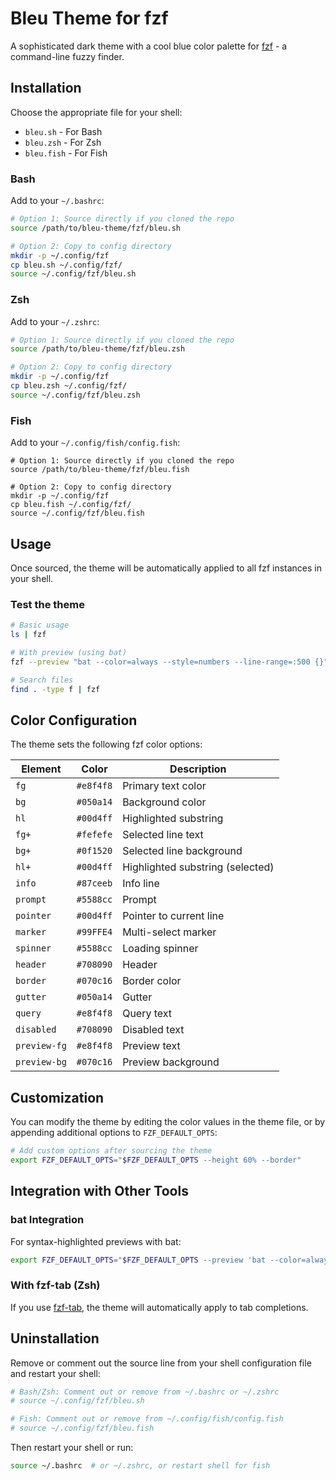 # Bleu Theme for fzf

A sophisticated dark theme with a cool blue color palette for [fzf](https://github.com/junegunn/fzf) - a command-line fuzzy finder.

## Installation

Choose the appropriate file for your shell:
- `bleu.sh` - For Bash
- `bleu.zsh` - For Zsh
- `bleu.fish` - For Fish

### Bash

Add to your `~/.bashrc`:

```bash
# Option 1: Source directly if you cloned the repo
source /path/to/bleu-theme/fzf/bleu.sh

# Option 2: Copy to config directory
mkdir -p ~/.config/fzf
cp bleu.sh ~/.config/fzf/
source ~/.config/fzf/bleu.sh
```

### Zsh

Add to your `~/.zshrc`:

```zsh
# Option 1: Source directly if you cloned the repo
source /path/to/bleu-theme/fzf/bleu.zsh

# Option 2: Copy to config directory
mkdir -p ~/.config/fzf
cp bleu.zsh ~/.config/fzf/
source ~/.config/fzf/bleu.zsh
```

### Fish

Add to your `~/.config/fish/config.fish`:

```fish
# Option 1: Source directly if you cloned the repo
source /path/to/bleu-theme/fzf/bleu.fish

# Option 2: Copy to config directory
mkdir -p ~/.config/fzf
cp bleu.fish ~/.config/fzf/
source ~/.config/fzf/bleu.fish
```

## Usage

Once sourced, the theme will be automatically applied to all fzf instances in your shell.

### Test the theme

```bash
# Basic usage
ls | fzf

# With preview (using bat)
fzf --preview "bat --color=always --style=numbers --line-range=:500 {}"

# Search files
find . -type f | fzf
```

## Color Configuration

The theme sets the following fzf color options:

| Element | Color | Description |
|---------|-------|-------------|
| `fg` | `#e8f4f8` | Primary text color |
| `bg` | `#050a14` | Background color |
| `hl` | `#00d4ff` | Highlighted substring |
| `fg+` | `#fefefe` | Selected line text |
| `bg+` | `#0f1520` | Selected line background |
| `hl+` | `#00d4ff` | Highlighted substring (selected) |
| `info` | `#87ceeb` | Info line |
| `prompt` | `#5588cc` | Prompt |
| `pointer` | `#00d4ff` | Pointer to current line |
| `marker` | `#99FFE4` | Multi-select marker |
| `spinner` | `#5588cc` | Loading spinner |
| `header` | `#708090` | Header |
| `border` | `#070c16` | Border color |
| `gutter` | `#050a14` | Gutter |
| `query` | `#e8f4f8` | Query text |
| `disabled` | `#708090` | Disabled text |
| `preview-fg` | `#e8f4f8` | Preview text |
| `preview-bg` | `#070c16` | Preview background |

## Customization

You can modify the theme by editing the color values in the theme file, or by appending additional options to `FZF_DEFAULT_OPTS`:

```bash
# Add custom options after sourcing the theme
export FZF_DEFAULT_OPTS="$FZF_DEFAULT_OPTS --height 60% --border"
```

## Integration with Other Tools

### bat Integration

For syntax-highlighted previews with bat:

```bash
export FZF_DEFAULT_OPTS="$FZF_DEFAULT_OPTS --preview 'bat --color=always --theme=Bleu --style=numbers {}'"
```

### With fzf-tab (Zsh)

If you use [fzf-tab](https://github.com/Aloxaf/fzf-tab), the theme will automatically apply to tab completions.

## Uninstallation

Remove or comment out the source line from your shell configuration file and restart your shell:

```bash
# Bash/Zsh: Comment out or remove from ~/.bashrc or ~/.zshrc
# source ~/.config/fzf/bleu.sh

# Fish: Comment out or remove from ~/.config/fish/config.fish
# source ~/.config/fzf/bleu.fish
```

Then restart your shell or run:
```bash
source ~/.bashrc  # or ~/.zshrc, or restart shell for fish
```
